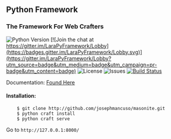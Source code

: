 ## Python Framework

### The Framework For Web Crafters
<img src="https://img.shields.io/badge/python-3.3+-blue.svg" alt="Python Version"> [![Join the chat at https://gitter.im/LaraPyFramework/Lobby](https://badges.gitter.im/LaraPyFramework/Lobby.svg)](https://gitter.im/LaraPyFramework/Lobby?utm_source=badge&utm_medium=badge&utm_campaign=pr-badge&utm_content=badge) <img src="https://img.shields.io/github/license/josephmancuso/python-framework.svg" alt="License"> <img src="https://img.shields.io/github/issues/josephmancuso/python-framework.svg" alt="Issues"> [![Build Status](https://travis-ci.org/josephmancuso/python-framework.svg?branch=master)](https://travis-ci.org/josephmancuso/python-framework)




Documentation: [Found Here](http://masonite.docsforcode.com)

#### Installation:

```
    $ git clone http://github.com/josephmancuso/masonite.git
    $ python craft install
    $ python craft serve
```

Go to `http://127.0.0.1:8000/`
